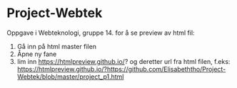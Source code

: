 # Project-Webtek
Oppgave i Webteknologi, gruppe 14. 
for å se preview av html fil:
1. Gå inn på html master filen
2. Åpne ny fane
3. lim inn https://htmlpreview.github.io/? og deretter url fra html filen, f.eks:
https://htmlpreview.github.io/?https://github.com/Elisabeththo/Project-Webtek/blob/master/project_p1.html
